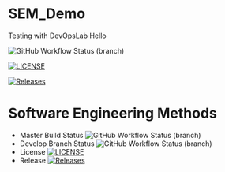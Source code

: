 # SEM_Demo
Testing with DevOpsLab
Hello

![GitHub Workflow Status (branch)](https://img.shields.io/github/actions/workflow/status/40794444PhoneMyatKyaw/sem/main.yml?branch=master)

[![LICENSE](https://img.shields.io/github/license/40794444PhoneMyatKyaw/sem.svg?style=flat-square)](https://github.com/40794444PhoneMyatKyaw/sem/blob/master/LICENSE)

[![Releases](https://img.shields.io/github/release/40794444PhoneMyatKyaw/sem/all.svg?style=flat-square)](https://github.com/40794444PhoneMyatKyaw/sem/releases)

# Software Engineering Methods

* Master Build Status ![GitHub Workflow Status (branch)](https://img.shields.io/github/actions/workflow/status/40794444PhoneMyatKyaw/sem/main.yml?branch=master)
* Develop Branch Status ![GitHub Workflow Status (branch)](https://img.shields.io/github/actions/workflow/status/40794444PhoneMyatKyaw/sem/main.yml?branch=develop)
* License [![LICENSE](https://img.shields.io/github/license/40794444PhoneMyatKyaw/sem.svg?style=flat-square)](https://github.com/40794444PhoneMyatKyaw/sem/blob/master/LICENSE)
* Release [![Releases](https://img.shields.io/github/release/40794444PhoneMyatKyaw5/sem/all.svg?style=flat-square)](https://github.com/40794444PhoneMyatKyaw/sem/releases)